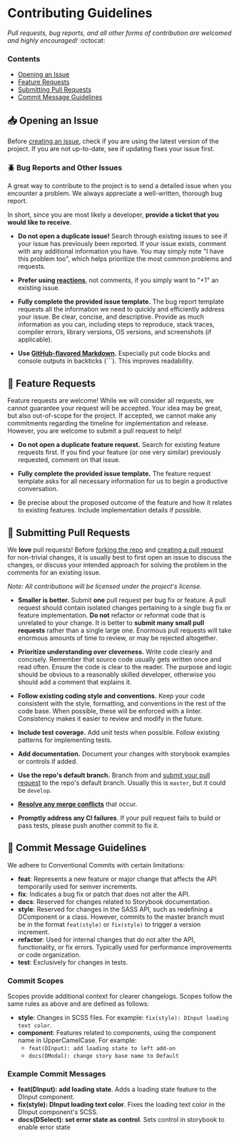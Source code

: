 # Contributing Guidelines

*Pull requests, bug reports, and all other forms of contribution are welcomed and highly encouraged!* :octocat:

### Contents

- [Opening an Issue](#inbox_tray-opening-an-issue)
- [Feature Requests](#love_letter-feature-requests)
- [Submitting Pull Requests](#repeat-submitting-pull-requests)
- [Commit Message Guidelines](#memo-commit-message-guidelines)

## :inbox_tray: Opening an Issue

Before [creating an issue](https://help.github.com/en/github/managing-your-work-on-github/creating-an-issue), check if you are using the latest version of the project. If you are not up-to-date, see if updating fixes your issue first.

### :beetle: Bug Reports and Other Issues

A great way to contribute to the project is to send a detailed issue when you encounter a problem. We always appreciate a well-written, thorough bug report.

In short, since you are most likely a developer, **provide a ticket that you would like to receive**.

- **Do not open a duplicate issue!** Search through existing issues to see if your issue has previously been reported. If your issue exists, comment with any additional information you have. You may simply note "I have this problem too", which helps prioritize the most common problems and requests.

- **Prefer using [reactions](https://github.blog/2016-03-10-add-reactions-to-pull-requests-issues-and-comments/)**, not comments, if you simply want to "+1" an existing issue.

- **Fully complete the provided issue template.** The bug report template requests all the information we need to quickly and efficiently address your issue. Be clear, concise, and descriptive. Provide as much information as you can, including steps to reproduce, stack traces, compiler errors, library versions, OS versions, and screenshots (if applicable).

- **Use [GitHub-flavored Markdown](https://help.github.com/en/github/writing-on-github/basic-writing-and-formatting-syntax).** Especially put code blocks and console outputs in backticks (```). This improves readability.

## :love_letter: Feature Requests

Feature requests are welcome! While we will consider all requests, we cannot guarantee your request will be accepted. Your idea may be great, but also out-of-scope for the project. If accepted, we cannot make any commitments regarding the timeline for implementation and release. However, you are welcome to submit a pull request to help!

- **Do not open a duplicate feature request.** Search for existing feature requests first. If you find your feature (or one very similar) previously requested, comment on that issue.

- **Fully complete the provided issue template.** The feature request template asks for all necessary information for us to begin a productive conversation.

- Be precise about the proposed outcome of the feature and how it relates to existing features. Include implementation details if possible.

## :repeat: Submitting Pull Requests

We **love** pull requests! Before [forking the repo](https://help.github.com/en/github/getting-started-with-github/fork-a-repo) and [creating a pull request](https://help.github.com/en/github/collaborating-with-issues-and-pull-requests/proposing-changes-to-your-work-with-pull-requests) for non-trivial changes, it is usually best to first open an issue to discuss the changes, or discuss your intended approach for solving the problem in the comments for an existing issue.

*Note: All contributions will be licensed under the project's license.*

- **Smaller is better.** Submit **one** pull request per bug fix or feature. A pull request should contain isolated changes pertaining to a single bug fix or feature implementation. **Do not** refactor or reformat code that is unrelated to your change. It is better to **submit many small pull requests** rather than a single large one. Enormous pull requests will take enormous amounts of time to review, or may be rejected altogether.


- **Prioritize understanding over cleverness.** Write code clearly and concisely. Remember that source code usually gets written once and read often. Ensure the code is clear to the reader. The purpose and logic should be obvious to a reasonably skilled developer, otherwise you should add a comment that explains it.

- **Follow existing coding style and conventions.** Keep your code consistent with the style, formatting, and conventions in the rest of the code base. When possible, these will be enforced with a linter. Consistency makes it easier to review and modify in the future.

- **Include test coverage.** Add unit tests when possible. Follow existing patterns for implementing tests.

- **Add documentation.** Document your changes with storybook examples or controls if added.

- **Use the repo's default branch.** Branch from and [submit your pull request](https://help.github.com/en/github/collaborating-with-issues-and-pull-requests/creating-a-pull-request-from-a-fork) to the repo's default branch. Usually this is `master`, but it could be `develop`.

- **[Resolve any merge conflicts](https://help.github.com/en/github/collaborating-with-issues-and-pull-requests/resolving-a-merge-conflict-on-github)** that occur.

- **Promptly address any CI failures**. If your pull request fails to build or pass tests, please push another commit to fix it.

## :memo: Commit Message Guidelines

We adhere to Conventional Commits with certain limitations:

- **feat**: Represents a new feature or major change that affects the API temporarily used for semver increments.
- **fix**: Indicates a bug fix or patch that does not alter the API.
- **docs**: Reserved for changes related to Storybook documentation.
- **style**: Reserved for changes in the SASS API, such as redefining a DComponent or a class. However, commits to the master branch must be in the format `feat(style)` or `fix(style)` to trigger a version increment.
- **refactor**: Used for internal changes that do not alter the API, functionality, or fix errors. Typically used for performance improvements or code organization.
- **test**: Exclusively for changes in tests.

### Commit Scopes

Scopes provide additional context for clearer changelogs. Scopes follow the same rules as above and are defined as follows:

- **style**: Changes in SCSS files. For example: `fix(style): DInput loading text color`.
- **component**: Features related to components, using the component name in UpperCamelCase. For example:
  - `feat(DInput): add loading state to left add-on`
  - `docs(DModal): change story base name to Default`

### Example Commit Messages

- **feat(DInput): add loading state**. Adds a loading state feature to the DInput component.
- **fix(style): DInput loading text color**. Fixes the loading text color in the DInput component's SCSS.
- **docs(DSelect): set error state as control**. Sets control in storybook to enable error state
